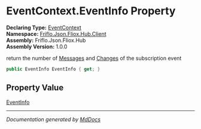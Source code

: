 ﻿<!--  
  <auto-generated>   
    The contents of this file were generated by a tool.  
    Changes to this file may be list if the file is regenerated  
  </auto-generated>   
-->

# EventContext.EventInfo Property

**Declaring Type:** [EventContext](../index.md)  
**Namespace:** [Friflo.Json.Fliox.Hub.Client](../../index.md)  
**Assembly:** Friflo.Json.Fliox.Hub  
**Assembly Version:** 1.0.0

 return the number of [Messages](Messages.md) and [Changes](Changes.md) of the subscription event 

```csharp
public EventInfo EventInfo { get; }
```

## Property Value

[EventInfo](../../../Protocol/EventInfo/index.md)

___

*Documentation generated by [MdDocs](https://github.com/ap0llo/mddocs)*
